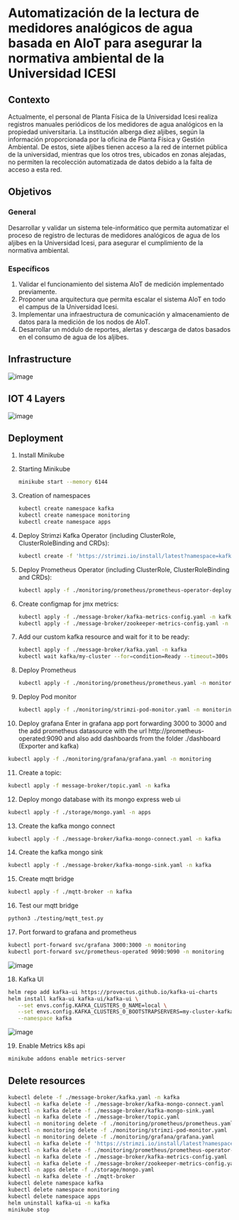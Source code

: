 # Automatización de la lectura de medidores analógicos de agua basada en AIoT para asegurar la normativa ambiental de la Universidad ICESI

## Contexto
Actualmente, el personal de Planta Física de la Universidad Icesi realiza registros manuales periódicos de los medidores de agua analógicos en la propiedad universitaria. La institución alberga diez aljibes, según la información proporcionada por la oficina de Planta Física y Gestión Ambiental. De estos, siete aljibes tienen acceso a la red de internet pública de la universidad, mientras que los otros tres, ubicados en zonas alejadas, no permiten la recolección automatizada de datos debido a la falta de acceso a esta red.

## Objetivos 

### General
 
Desarrollar y validar un sistema tele-informático que permita automatizar el proceso de registro de lecturas de medidores analógicos de agua de los aljibes en la Universidad Icesi, para asegurar el cumplimiento de la normativa ambiental.

### Específicos
 
1.	Validar el funcionamiento del sistema AIoT de medición implementado previamente.
2.	Proponer una arquitectura que permita escalar el sistema AIoT en todo el campus de la Universidad Icesi. 
3.	Implementar una infraestructura de comunicación y almacenamiento de datos para la medición de los nodos de AIoT.
4.	Desarrollar un módulo de reportes, alertas y descarga de datos basados en el consumo de agua de los aljibes.
   
## Infrastructure

![image](https://github.com/alejandro945/cisterns-aiot-monitoring-automation/assets/64285906/98a30ab7-05fc-4088-a8c4-79cdf3a7663b)

## IOT 4 Layers

![image](https://github.com/alejandro945/cisterns-aiot-monitoring-automation/assets/64285906/bafb3114-074f-4920-a3dd-135c4032a9c8)

## Deployment

1. Install Minikube

2. Starting Minikube

   ```bash
   minikube start --memory 6144
   ```

3. Creation of namespaces

   ```bash
   kubectl create namespace kafka
   kubectl create namespace monitoring
   kubectl create namespace apps
   ```

4. Deploy Strimzi Kafka Operator (including ClusterRole, ClusterRoleBinding and CRDs):

   ```bash
   kubectl create -f 'https://strimzi.io/install/latest?namespace=kafka' -n kafka
   ```

5. Deploy Prometheus Operator (including ClusterRole, ClusterRoleBinding and CRDs):

   ```bash
   kubectl apply -f ./monitoring/prometheus/prometheus-operator-deployment.yaml -n monitoring --force-conflicts=true --server-side
   ```

6. Create configmap for jmx metrics:

   ```bash
   kubectl apply -f ./message-broker/kafka-metrics-config.yaml -n kafka
   kubectl apply -f ./message-broker/zookeeper-metrics-config.yaml -n kafka
   ```

7. Add our custom kafka resource and wait for it to be ready:

   ```bash
   kubectl apply -f ./message-broker/kafka.yaml -n kafka
   kubectl wait kafka/my-cluster --for=condition=Ready --timeout=300s -n kafka
   ```

8. Deploy Prometheus

   ```bash
   kubectl apply -f ./monitoring/prometheus/prometheus.yaml -n monitoring
   ```

9. Deploy Pod monitor

   ```bash
   kubectl apply -f ./monitoring/strimzi-pod-monitor.yaml -n monitoring
   ```

10. Deploy grafana Enter in grafana app port forwarding 3000 to 3000 and the add prometheus datasource 
   with the url http://prometheus-operated:9090 and also add dashboards from the folder ./dashboard (Exporter and kafka)

   ```bash
   kubectl apply -f ./monitoring/grafana/grafana.yaml -n monitoring
   ```
   
11. Create a topic:

   ```bash
   kubectl apply -f message-broker/topic.yaml -n kafka
   ```

12. Deploy mongo database with its mongo express web ui

   ```bash
   kubectl apply -f ./storage/mongo.yaml -n apps
   ```

13. Create the kafka mongo connect

   ```bash
   kubectl apply -f ./message-broker/kafka-mongo-connect.yaml -n kafka
   ```

14. Create the kafka mongo sink

   ```bash
   kubectl apply -f ./message-broker/kafka-mongo-sink.yaml -n kafka
   ```

15. Create mqtt bridge

   ```bash
   kubectl apply -f ./mqtt-broker -n kafka
   ```

16. Test our mqtt bridge

   ```bash
   python3 ./testing/mqtt_test.py
   ```

17. Port forward to grafana and prometheus

   ```bash
   kubectl port-forward svc/grafana 3000:3000 -n monitoring
   kubectl port-forward svc/prometheus-operated 9090:9090 -n monitoring
   ```

![image](https://github.com/alejandro945/cisterns-aiot-monitoring-automation/assets/64285906/923625b2-8f12-4b90-8249-9f3ddc197c40)

18. Kafka UI

   ```bash
   helm repo add kafka-ui https://provectus.github.io/kafka-ui-charts
   helm install kafka-ui kafka-ui/kafka-ui \
      --set envs.config.KAFKA_CLUSTERS_0_NAME=local \
      --set envs.config.KAFKA_CLUSTERS_0_BOOTSTRAPSERVERS=my-cluster-kafka-bootstrap:9092 \
      --namespace kafka
   ```

![image](https://github.com/alejandro945/cisterns-aiot-monitoring-automation/assets/64285906/982a44ea-7d7d-422c-bf92-ff146db79c45)

19. Enable Metrics k8s api

   ```bash
   minikube addons enable metrics-server
   ```

## Delete resources

```bash
kubectl delete -f ./message-broker/kafka.yaml -n kafka
kubectl -n kafka delete -f ./message-broker/kafka-mongo-connect.yaml
kubectl -n kafka delete -f ./message-broker/kafka-mongo-sink.yaml
kubectl -n kafka delete -f ./message-broker/topic.yaml
kubectl -n monitoring delete -f ./monitoring/prometheus/prometheus.yaml
kubectl -n monitoring delete -f ./monitoring/strimzi-pod-monitor.yaml
kubectl -n monitoring delete -f ./monitoring/grafana/grafana.yaml
kubectl -n kafka delete -f 'https://strimzi.io/install/latest?namespace=kafka'
kubectl -n kafka delete -f ./monitoring/prometheus/prometheus-operator-deployment.yaml -n monitoring
kubectl -n kafka delete -f ./message-broker/kafka-metrics-config.yaml
kubectl -n kafka delete -f ./message-broker/zookeeper-metrics-config.yaml
kubectl -n apps delete -f ./storage/mongo.yaml
kubectl -n kafka delete -f ./mqtt-broker
kubectl delete namespace kafka
kubectl delete namespace monitoring
kubectl delete namespace apps
helm uninstall kafka-ui -n kafka
minikube stop
```
